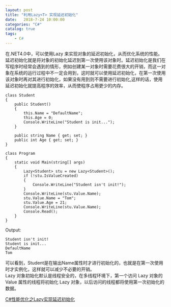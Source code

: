 ```yaml
---                      
layout: post                      
title: "利用Lazy<T> 实现延迟初始化"                      
date:   2018-7-24 10:00:00                       
categories: "C#"                      
catalog: true                      
tags:                       
    - C#                      
---            
```

        
在.NET4.0中，可以使用Lazy<T> 来实现对象的延迟初始化，从而优化系统的性能。延迟初始化就是将对象的初始化延迟到第一次使用该对象时。延迟初始化是我们在写程序时经常会遇到的情形，例如创建某一对象时需要花费很大的开销，而这一对象在系统的运行过程中不一定会用到，这时就可以使用延迟初始化，在第一次使用该对象时再对其进行初始化，如果没有用到则不需要进行初始化,这样的话，使用延迟初始化就提高程序的效率，从而使程序占用更少的内存。  
  
	class Student  
    {  
        public Student()  
        {  
            this.Name = "DefaultName";  
            this.Age = 0;  
            Console.WriteLine("Student is init...");  
        }  
  
        public string Name { get; set; }  
        public int Age { get; set; }  
    }  
	  
	class Program  
    {  
        static void Main(string[] args)  
        {  
            Lazy<Student> stu = new Lazy<Student>();  
            if (!stu.IsValueCreated)  
            {  
                Console.WriteLine("Student isn't init!");  
            }  
            Console.WriteLine(stu.Value.Name);  
            stu.Value.Name = "Tom";  
            stu.Value.Age = 21;  
            Console.WriteLine(stu.Value.Name);  
            Console.Read();  
        }  
    }  
	  
Output:  
  
	Student isn't init!  
	Student is init...  
	DefaultName  
	Tom  
	  
可以看到，Student是在输出Name属性时才进行初始化的，也就是在第一次使用时才实例化，这样就可以减少不必要的开销。  
Lazy<T> 对象初始化默认是线程安全的，在多线程环境下，第一个访问 Lazy<T> 对象的 Value 属性的线程将初始化 Lazy<T> 对象，以后访问的线程都将使用第一次初始化的数据。  
	  
[C#性能优化之Lazy实现延迟初始化](http://www.cnblogs.com/yunfeifei/p/3907726.html)